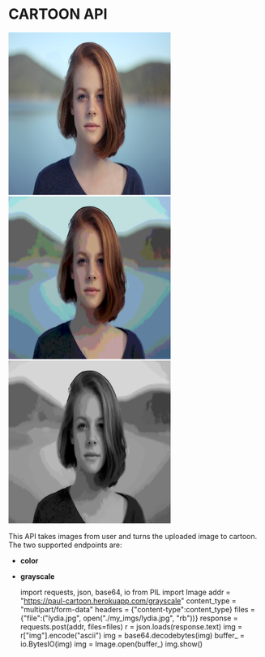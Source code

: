 
# CARTOON API
<p float="left">
    <img src="./sample3.png" width="320" height="320">
    <img src="./sample2.png" width="320" height="320">
    <img src="./sample1.png" width="320" height="320">
</p>

This API takes images from user and turns the uploaded image to cartoon.
The two supported endpoints are:
- **color**
- **grayscale**

    import requests, json, base64, io
    from PIL import Image
    addr = "https://paul-cartoon.herokuapp.com/grayscale"
    content_type = "multipart/form-data"
    headers = {"content-type":content_type}
    files = {"file":("lydia.jpg", open("./my_imgs/lydia.jpg", "rb"))}
    response = requests.post(addr, files=files)
    r = json.loads(response.text)
    img = r["img"].encode("ascii")
    img = base64.decodebytes(img)
    buffer_ = io.BytesIO(img)
    img = Image.open(buffer_)
    img.show()
